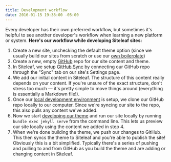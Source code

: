 ```yaml
---
title: Development workflow
date: 2016-01-15 19:38:00 -05:00
---
```


Every developer has their own preferred workflow, but sometimes it's helpful to see another developer's workflow when learning a new platform or system. **Here's our workflow while developing Siteleaf sites:**

1. Create a new site, unchecking the default theme option (since we usually build our sites from scratch or use our [own boilerplate](https://github.com/sawyerh/siteleaf-boilerplate))
2. Create a new, empty [GitHub](http://github.com) repo for our site content and theme.
3. In Siteleaf, we setup [GitHub Sync](/theme-development/github-sync/) by connecting our GitHub repo through the "Sync" tab on our site's Settings page.
4. We add our initial content in Siteleaf. The structure of this content really depends on your content. If you're unsure of the exact structure, don't stress too much — it's pretty simple to move things around (everything is essentially a Markdown file!).
5. Once our [local development environment](/theme-development/local-development.html) is setup, we clone our GitHub repo locally to our computer. Since we're syncing our site to the repo, this also pulls any content we've added.
6. Now we start [developing our theme](/theme-development/getting-started.html) and run our site locally by running `bundle exec jekyll serve` from the command line. This lets us preview our site locally using the content we added in step 4.
7. When we're done building the theme, we push our changes to GitHub. This then syncs the theme to Siteleaf and you're able to publish the site! Obviously this is a bit simplified. Typically there's a series of pushing and pulling to and from GitHub as you build the theme and are adding or changing content in Siteleaf.